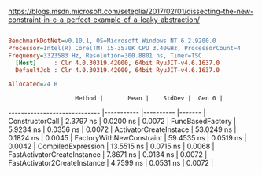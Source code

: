 https://blogs.msdn.microsoft.com/seteplia/2017/02/01/dissecting-the-new-constraint-in-c-a-perfect-example-of-a-leaky-abstraction/
``` ini

BenchmarkDotNet=v0.10.1, OS=Microsoft Windows NT 6.2.9200.0
Processor=Intel(R) Core(TM) i5-3570K CPU 3.40GHz, ProcessorCount=4
Frequency=3323583 Hz, Resolution=300.8801 ns, Timer=TSC
  [Host]     : Clr 4.0.30319.42000, 64bit RyuJIT-v4.6.1637.0
  DefaultJob : Clr 4.0.30319.42000, 64bit RyuJIT-v4.6.1637.0

Allocated=24 B  

```
                       Method |       Mean |    StdDev |  Gen 0 |
----------------------------- |----------- |---------- |------- |
              ConstructorCall |  2.3797 ns | 0.0200 ns | 0.0072 |
             FuncBasedFactory |  5.9234 ns | 0.0356 ns | 0.0072 |
       ActivatorCreateInstace | 53.0249 ns | 0.1824 ns | 0.0045 |
     FactoryWithNewConstraint | 59.4535 ns | 0.0519 ns | 0.0042 |
           CompiledExpression | 13.5515 ns | 0.0715 ns | 0.0068 |
  FastActivatorCreateInstance |  7.8671 ns | 0.0134 ns | 0.0072 |
 FastActivator2CreateInstance |  4.7599 ns | 0.0531 ns | 0.0072 |
